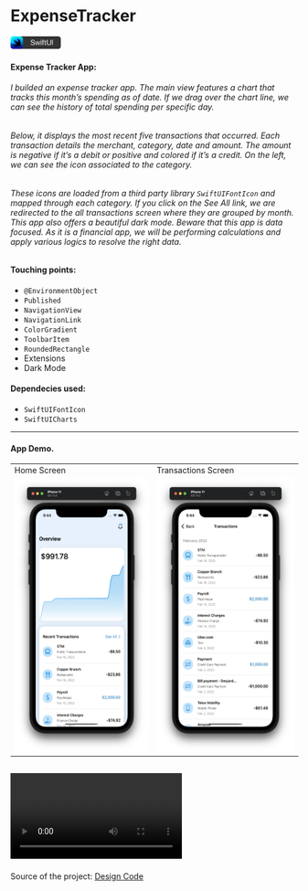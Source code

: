# ExpenseTracker

<img src="./Assets/swiftui-badge.png" width="88px" />

#### Expense Tracker App:

###### I builded an expense tracker app. The main view features a chart that tracks this month’s spending as of date. If we drag over the chart line, we can see the history of total spending per specific day. 

###### Below, it displays the most recent five transactions that occurred. Each transaction details the merchant, category, date and amount. The amount is negative if it’s a debit or positive and colored if it’s a credit. On the left, we can see the icon associated to the category. 

###### These icons are loaded from a third party library `SwiftUIFontIcon` and mapped through each category. If you click on the See All link, we are redirected to the all transactions screen where they are grouped by month. This app also offers a beautiful dark mode. Beware that this app is data focused. As it is a financial app, we will be performing calculations and apply various logics to resolve the right data.

#### Touching points:
- `@EnvironmentObject`
- `Published`
- `NavigationView`
- `NavigationLink`
- `ColorGradient`
- `ToolbarItem`
- `RoundedRectangle`
- Extensions
- Dark Mode

#### Dependecies used:
- `SwiftUIFontIcon`
- `SwiftUICharts`

---

#### App Demo.
<table>
  <tr>
    <td>Home Screen</td>
     <td>Transactions Screen</td>
  </tr>
  <tr>
    <td><img src="Assets/HomeScreen.png" width=270 height=480></td>
    <td><img src="Assets/TransactionsScreen.png" width=270 height=480></td>
  </tr>
</table>

![Preview](Assets/DemoVideo.mov)
---

Source of the project: [Design Code](https://www.youtube.com/watch?v=Bu6fAlltatA)
